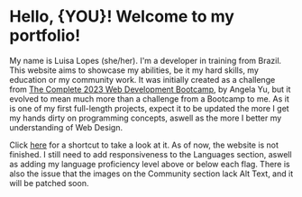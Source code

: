 # Hello, {YOU}! Welcome to my portfolio!
My name is Luisa Lopes (she/her). I'm a developer in training from Brazil.  
This website aims to showcase my abilities, be it my hard skills, my education or my community work. It was initially created as a challenge from [The Complete 2023 Web Development Bootcamp](https://www.udemy.com/course/the-complete-web-development-bootcamp/), by Angela Yu, but it evolved to mean much more than a challenge from a Bootcamp to me. As it is one of my first full-length projects, expect it to be updated the more I get my hands dirty on programming concepts, aswell as the more I better my understanding of Web Design.

Click [here](https://herlocksholmes1888.github.io/Capstone2-Portfolio/) for a shortcut to take a look at it. As of now, the website is not finished. I still need to add responsiveness to the Languages section, aswell as adding my language proficiency level above or below each flag. There is also the issue that the images on the Community section lack Alt Text, and it will be patched soon.
